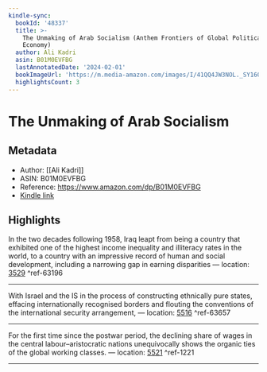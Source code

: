 ```yaml
---
kindle-sync:
  bookId: '48337'
  title: >-
    The Unmaking of Arab Socialism (Anthem Frontiers of Global Political
    Economy)
  author: Ali Kadri
  asin: B01M0EVFBG
  lastAnnotatedDate: '2024-02-01'
  bookImageUrl: 'https://m.media-amazon.com/images/I/41QQ4JW3NOL._SY160.jpg'
  highlightsCount: 3
---
```

# The Unmaking of Arab Socialism
## Metadata
* Author: [[Ali Kadri]]
* ASIN: B01M0EVFBG
* Reference: https://www.amazon.com/dp/B01M0EVFBG
* [Kindle link](kindle://book?action=open&asin=B01M0EVFBG)

## Highlights
In the two decades following 1958, Iraq leapt from being a country that exhibited one of the highest income inequality and illiteracy rates in the world, to a country with an impressive record of human and social development, including a narrowing gap in earning disparities — location: [3529](kindle://book?action=open&asin=B01M0EVFBG&location=3529) ^ref-63196

---
With Israel and the IS in the process of constructing ethnically pure states, effacing internationally recognised borders and flouting the conventions of the international security arrangement, — location: [5516](kindle://book?action=open&asin=B01M0EVFBG&location=5516) ^ref-63657

---
For the first time since the postwar period, the declining share of wages in the central labour–aristocratic nations unequivocally shows the organic ties of the global working classes. — location: [5521](kindle://book?action=open&asin=B01M0EVFBG&location=5521) ^ref-1221

---
